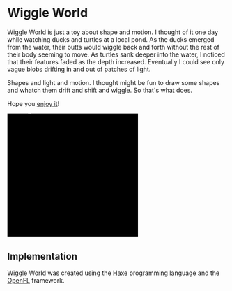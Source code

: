 # Wiggle World

Wiggle World is just a toy about shape and motion. I thought of it one
day while watching ducks and turtles at a local pond.  As the ducks
emerged from the water, their butts would wiggle back and forth
without the rest of their body seeming to move. As turtles sank deeper
into the water, I noticed that their features faded as the depth
increased. Eventually I could see only vague blobs drifting in and out
of patches of light.  

Shapes and light and motion.  I thought might be fun to draw some
shapes and whatch them drift and shift and wiggle.  So that's what
does.

Hope you [enjoy it](https://cbeo.github.io/wiggle-world)!

<img src="https://raw.githubusercontent.com/cbeo/WiggleWorldApp/master/wiggle-world-demo.gif"
     width="300px"/>


## Implementation


Wiggle World was created using the [Haxe](https://haxe.org)
programming language and the [OpenFL](https://openfl.org) framework.
